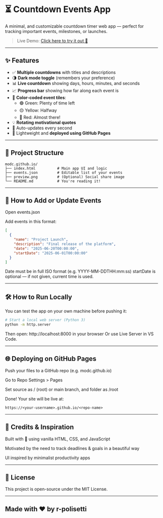 # ⏳ Countdown Events App

A minimal, and customizable countdown timer web app — perfect for tracking important events, milestones, or launches.

> Live Demo: [Click here to try it out 🚀](https://r-polisetti.github.io/MCA/)

---

## ✨ Features

- ✅ **Multiple countdowns** with titles and descriptions
- 🌗 **Dark mode toggle** (remembers your preference)
- 📊 **Live countdown** showing days, hours, minutes, and seconds
- 📈 **Progress bar** showing how far along each event is
- 🎨 **Color-coded event tiles**:
  - 🟢 Green: Plenty of time left
  - 🟡 Yellow: Halfway
  - 🔴 Red: Almost there!
- 💡 **Rotating motivational quotes**
- 🎉 Auto-updates every second
- 💾 Lightweight and **deployed using GitHub Pages**

---

## 📁 Project Structure

```plaintext
modc.github.io/
├── index.html          # Main app UI and logic
├── events.json         # Editable list of your events
├── preview.png         # (Optional) Social share image
└── README.md           # You're reading it!
```
---

## 📅 How to Add or Update Events
Open events.json

Add events in this format:

```json
[
  {
    "name": "Project Launch",
    "description": "Final release of the platform",
    "date": "2025-06-20T00:00:00",
    "startDate": "2025-06-01T00:00:00"
  }
]
```
Date must be in full ISO format (e.g. YYYY-MM-DDTHH:mm:ss)
startDate is optional — if not given, current time is used.

---

## 🛠️ How to Run Locally
You can test the app on your own machine before pushing it:

```bash
# Start a local web server (Python 3)
python -m http.server
```
Then open: http://localhost:8000 in your browser
Or use Live Server in VS Code.

---

## 🌐 Deploying on GitHub Pages
Push your files to a GitHub repo (e.g. modc.github.io)

Go to Repo Settings > Pages

Set source as / (root) or main branch, and folder as /root

Done! Your site will be live at:

```php-template
https://<your-username>.github.io/<repo-name>
```
---

## 🧠 Credits & Inspiration
Built with 💙 using vanilla HTML, CSS, and JavaScript

Motivated by the need to track deadlines & goals in a beautiful way

UI inspired by minimalist productivity apps

---

## 📃 License
This project is open-source under the MIT License.

---

## Made with ❤️ by r-polisetti
